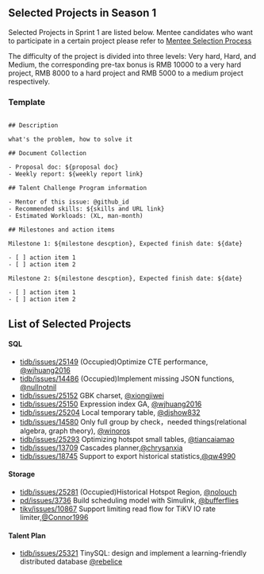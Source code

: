 ## Selected Projects in Season 1

Selected Projects in Sprint 1 are listed below. Mentee candidates who want to participate in a certain project please refer to [Mentee Selection Process](README.md#mentees)

The difficulty of the project is divided into three levels: Very hard, Hard, and Medium, the corresponding pre-tax bonus is RMB 10000 to a very hard project, RMB 8000 to a hard project and RMB 5000 to a medium project respectively. 

### Template

```

## Description

what's the problem, how to solve it

## Document Collection

- Proposal doc: ${proposal doc}
- Weekly report: ${weekly report link}

## Talent Challenge Program information

- Mentor of this issue: @github_id
- Recommended skills: ${skills and URL link}
- Estimated Workloads: (XL, man-month)

## Milestones and action items

Milestone 1: ${milestone descption}, Expected finish date: ${date}

- [ ] action item 1
- [ ] action item 2

Milestone 2: ${milestone descption}, Expected finish date: ${date}

- [ ] action item 1
- [ ] action item 2

```

## List of Selected Projects

#### SQL

* [tidb/issues/25149](https://github.com/pingcap/tidb/issues/25149) (Occupied)Optimize CTE performance, [@wjhuang2016](https://github.com/wjhuang2016)
* [tidb/issues/14486](https://github.com/pingcap/tidb/issues/14486) (Occupied)Implement missing JSON functions, [@nullnotnil](https://github.com/nullnotnil)
* [tidb/issues/25152](https://github.com/pingcap/tidb/issues/25152) GBK charset, [@xiongjiwei](https://github.com/xiongjiwei)
* [tidb/issues/25150](https://github.com/pingcap/tidb/issues/25150) Expression index GA, [@wjhuang2016](https://github.com/wjhuang2016)
* [tidb/issues/25204](https://github.com/pingcap/tidb/issues/25204) Local temporary table, [@djshow832](https://github.com/djshow832)
* [tidb/issues/14580](https://github.com/pingcap/tidb/issues/14580) Only full group by check，needed things(relational algebra, graph theory), [@winoros](https://github.com/winoros)
* [tidb/issues/25293](https://github.com/pingcap/tidb/issues/25293) Optimizing hotspot small tables, [@tiancaiamao](https://github.com/tiancaiamao)
* [tidb/issues/13709](https://github.com/pingcap/tidb/issues/13709) Cascades planner,[@chrysanxia](https://github.com/chrysanxia)
* [tidb/issues/18745](https://github.com/pingcap/tidb/issues/18745) Support to export historical statistics,[@qw4990](https://github.com/qw4990)

#### Storage

* [tidb/issues/25281](https://github.com/pingcap/tidb/issues/25281) (Occupied)Historical Hotspot Region, [@nolouch](https://github.com/nolouch)
* [pd/issues/3736](https://github.com/tikv/pd/issues/3736) Build scheduling model with Simulink, [@bufferflies](https://github.com/bufferflies)
* [tikv/issues/10867](https://github.com/tikv/tikv/issues/10867) Support limiting read flow for TiKV IO rate limiter,[@Connor1996](https://github.com/connor1996)

#### Talent Plan

* [tidb/issues/25321](https://github.com/pingcap/tidb/issues/25321) TinySQL: design and implement a learning-friendly distributed database [@rebelice](https://github.com/rebelice)
